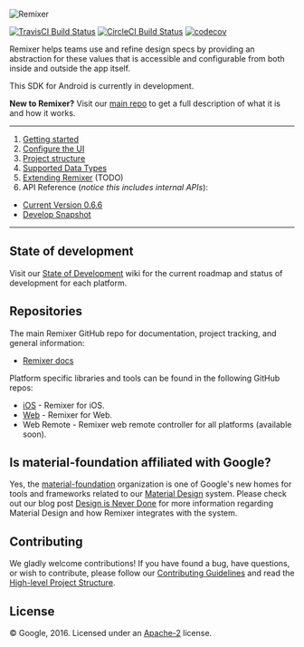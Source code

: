 ![Remixer](https://cdn.rawgit.com/material-foundation/material-remixer/master/docs/assets/lockup_remixer_icon_horizontal_dark_small.svg)

[![TravisCI Build Status](https://travis-ci.org/material-foundation/material-remixer-android.svg?branch=develop)](https://travis-ci.org/material-foundation/material-remixer-android) [![CircleCI Build Status](https://circleci.com/gh/material-foundation/material-remixer-android.svg?style=svg)](https://circleci.com/gh/material-foundation/material-remixer-android) [![codecov](https://codecov.io/gh/material-foundation/material-remixer-android/branch/develop/graph/badge.svg)](https://codecov.io/gh/material-foundation/material-remixer-android)

Remixer helps teams use and refine design specs by providing an abstraction for these values that is accessible and configurable from both inside and outside the app itself.

This SDK for Android is currently in development.

**New to Remixer?** Visit our [main repo](https://github.com/material-foundation/material-remixer) to get a full description of what it is and how it works.

- - -

1. [Getting started](GETTING_STARTED.md)
2. [Configure the UI](CONFIGURE_UI.md)
3. [Project structure](PROJECT_STRUCTURE.md)
4. [Supported Data Types](SUPPORTED_DATA_TYPES.md)
5. [Extending Remixer](EXTENDING_REMIXER.md) (TODO)
6. API Reference (_notice this includes internal APIs_):
  - [Current Version 0.6.6](https://jitpack.io/com/github/material-foundation/material-remixer-android/remixer/0.6.6/javadoc/index.html)
  - [Develop Snapshot](https://jitpack.io/com/github/material-foundation/material-remixer-android/remixer/develop-SNAPSHOT/javadoc/index.html)

- - -

## State of development

Visit our [State of Development](https://github.com/material-foundation/material-remixer/wiki/State-of-Development) wiki for the current roadmap and status of development for each platform.

## Repositories

The main Remixer GitHub repo for documentation, project tracking, and general information:
- [Remixer docs](https://github.com/material-foundation/material-remixer)

Platform specific libraries and tools can be found in the following GitHub repos:

- [iOS](https://github.com/material-foundation/material-remixer-ios) - Remixer for iOS.
- [Web](https://github.com/material-foundation/material-remixer-web) - Remixer for Web.
- Web Remote - Remixer web remote controller for all platforms (available soon).

## Is material-foundation affiliated with Google?

Yes, the [material-foundation](https://github.com/material-foundation) organization is one of Google's new homes for tools and frameworks related to our [Material Design](https://material.io) system. Please check out our blog post [Design is Never Done](https://design.google.com/articles/design-is-never-done/) for more information regarding Material Design and how Remixer integrates with the system.

## Contributing

We gladly welcome contributions! If you have found a bug, have questions, or wish to contribute, please follow our [Contributing Guidelines](CONTRIBUTING.md) and read the [High-level Project Structure](PROJECT_STRUCTURE.md).

## License

© Google, 2016. Licensed under an [Apache-2](https://github.com/material-foundation/material-remixer-android/blob/develop/LICENSE) license.
